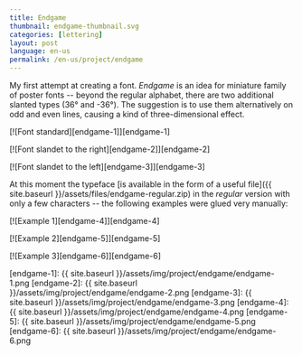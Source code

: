 ```yaml
---
title: Endgame
thumbnail: endgame-thumbnail.svg
categories: [lettering]
layout: post
language: en-us
permalink: /en-us/project/endgame
---
```


My first attempt at creating a font. _Endgame_ is an idea for miniature family of poster fonts -- beyond the regular alphabet, there are two additional slanted types (36° and -36°). The suggestion is to use them alternatively on odd and even lines, causing a kind of three-dimensional effect.

[![Font standard][endgame-1]][endgame-1]

[![Font slandet to the right][endgame-2]][endgame-2]

[![Font slandet to the left][endgame-3]][endgame-3]

At this moment the typeface [is available in the form of a useful file]({{ site.baseurl }}/assets/files/endgame-regular.zip) in the *regular* version with only a few characters -- the following examples were glued very manually:

[![Example 1][endgame-4]][endgame-4]

[![Example 2][endgame-5]][endgame-5]

[![Example 3][endgame-6]][endgame-6]

[endgame-1]: {{ site.baseurl }}/assets/img/project/endgame/endgame-1.png
[endgame-2]: {{ site.baseurl }}/assets/img/project/endgame/endgame-2.png
[endgame-3]: {{ site.baseurl }}/assets/img/project/endgame/endgame-3.png
[endgame-4]: {{ site.baseurl }}/assets/img/project/endgame/endgame-4.png
[endgame-5]: {{ site.baseurl }}/assets/img/project/endgame/endgame-5.png
[endgame-6]: {{ site.baseurl }}/assets/img/project/endgame/endgame-6.png